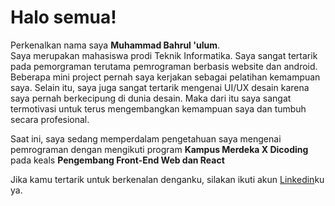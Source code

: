 # Halo semua! 

Perkenalkan nama saya **Muhammad Bahrul 'ulum**.  
Saya merupakan mahasiswa prodi Teknik Informatika. Saya sangat tertarik pada pemorgraman terutama pemrograman berbasis website dan android. Beberapa mini project pernah saya kerjakan sebagai pelatihan kemampuan saya. Selain itu, saya juga sangat tertarik mengenai UI/UX desain karena saya pernah berkecipung di dunia desain. Maka dari itu saya sangat termotivasi untuk terus mengembangkan kemampuan saya dan tumbuh secara profesional.

Saat ini, saya sedang memperdalam pengetahuan saya mengenai pemrograman dengan mengikuti program **Kampus Merdeka X Dicoding** pada keals **Pengembang Front-End Web dan React**

Jika kamu tertarik untuk berkenalan denganku, silakan ikuti akun [Linkedin](https://www.linkedin.com/in/muhammad-bahrul-ulum-757370201/)ku ya.

